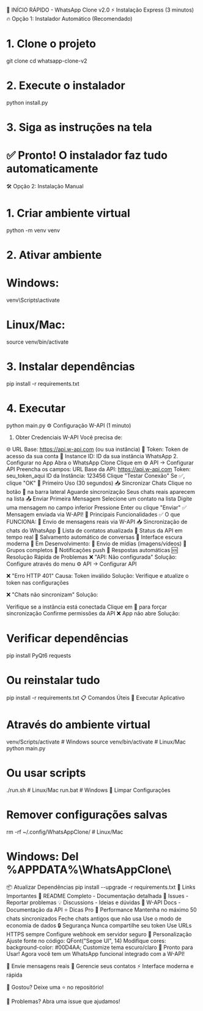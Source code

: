 🚀 INÍCIO RÁPIDO - WhatsApp Clone v2.0
⚡ Instalação Express (3 minutos)
🔥 Opção 1: Instalador Automático (Recomendado)
# 1. Clone o projeto
git clone <url-do-repositorio>
cd whatsapp-clone-v2

# 2. Execute o instalador
python install.py

# 3. Siga as instruções na tela
# ✅ Pronto! O instalador faz tudo automaticamente
🛠️ Opção 2: Instalação Manual
# 1. Criar ambiente virtual
python -m venv venv

# 2. Ativar ambiente
# Windows:
venv\Scripts\activate
# Linux/Mac:
source venv/bin/activate

# 3. Instalar dependências
pip install -r requirements.txt

# 4. Executar
python main.py
⚙️ Configuração W-API (1 minuto)
1. Obter Credenciais W-API
Você precisa de:

🌐 URL Base: https://api.w-api.com (ou sua instância)
🔑 Token: Token de acesso da sua conta
📱 Instance ID: ID da sua instância WhatsApp
2. Configurar no App
Abra o WhatsApp Clone
Clique em ⚙️ API → Configurar API
Preencha os campos:
URL Base da API: https://api.w-api.com
Token: seu_token_aqui
ID da Instância: 123456
Clique "Testar Conexão"
Se ✅, clique "OK"
💬 Primeiro Uso (30 segundos)
📥 Sincronizar Chats
Clique no botão 🔄 na barra lateral
Aguarde sincronização
Seus chats reais aparecem na lista
📤 Enviar Primeira Mensagem
Selecione um contato na lista
Digite uma mensagem no campo inferior
Pressione Enter ou clique "Enviar"
✅ Mensagem enviada via W-API!
🎯 Principais Funcionalidades
✅ O que FUNCIONA:
📱 Envio de mensagens reais via W-API
📥 Sincronização de chats do WhatsApp
👥 Lista de contatos atualizada
🔄 Status da API em tempo real
💾 Salvamento automático de conversas
🌙 Interface escura moderna
🚧 Em Desenvolvimento:
📸 Envio de mídias (imagens/vídeos)
👥 Grupos completos
🔔 Notificações push
🤖 Respostas automáticas
🆘 Resolução Rápida de Problemas
❌ "API: Não configurada"
Solução: Configure através do menu ⚙️ API → Configurar API

❌ "Erro HTTP 401"
Causa: Token inválido Solução: Verifique e atualize o token nas configurações

❌ "Chats não sincronizam"
Solução:

Verifique se a instância está conectada
Clique em 🔄 para forçar sincronização
Confirme permissões da API
❌ App não abre
Solução:

# Verificar dependências
pip install PyQt6 requests

# Ou reinstalar tudo
pip install -r requirements.txt
📋 Comandos Úteis
🔄 Executar Aplicativo
# Através do ambiente virtual
venv/Scripts/activate  # Windows
source venv/bin/activate  # Linux/Mac
python main.py

# Ou usar scripts
./run.sh  # Linux/Mac
run.bat   # Windows
🧹 Limpar Configurações
# Remover configurações salvas
rm -rf ~/.config/WhatsAppClone/  # Linux/Mac
# Windows: Del %APPDATA%\WhatsAppClone\
📦 Atualizar Dependências
pip install --upgrade -r requirements.txt
🔗 Links Importantes
📖 README Completo - Documentação detalhada
🐛 Issues - Reportar problemas
💡 Discussions - Ideias e dúvidas
📧 W-API Docs - Documentação da API
⭐ Dicas Pro
🚀 Performance
Mantenha no máximo 50 chats sincronizados
Feche chats antigos que não usa
Use o modo de economia de dados
🔒 Segurança
Nunca compartilhe seu token
Use URLs HTTPS sempre
Configure webhook em servidor seguro
🎨 Personalização
Ajuste fonte no código: QFont("Segoe UI", 14)
Modifique cores: background-color: #00D4AA;
Customize tema escuro/claro
🎉 Pronto para Usar!
Agora você tem um WhatsApp funcional integrado com a W-API!

📱 Envie mensagens reais
👥 Gerencie seus contatos
⚡ Interface moderna e rápida

💖 Gostou? Deixe uma ⭐ no repositório!

🤝 Problemas? Abra uma issue que ajudamos!
